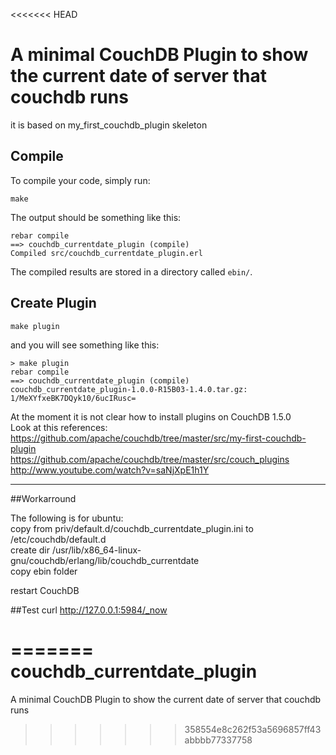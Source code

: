 <<<<<<< HEAD
# A minimal CouchDB Plugin to show the current date of server that couchdb runs

it is based on my_first_couchdb_plugin skeleton

## Compile

To compile your code, simply run:

    make

The output should be something like this:

    rebar compile
    ==> couchdb_currentdate_plugin (compile)
    Compiled src/couchdb_currentdate_plugin.erl

The compiled results are stored in a directory called `ebin/`. 


## Create Plugin

    make plugin

and you will see something like this:

    > make plugin
    rebar compile
    ==> couchdb_currentdate_plugin (compile)
    couchdb_currentdate_plugin-1.0.0-R15B03-1.4.0.tar.gz: 1/MeXYfxeBK7DQyk10/6ucIRusc=

At the moment it is not clear how to install plugins on CouchDB 1.5.0  
Look at this references:  
https://github.com/apache/couchdb/tree/master/src/my-first-couchdb-plugin  
https://github.com/apache/couchdb/tree/master/src/couch_plugins  
http://www.youtube.com/watch?v=saNjXpE1h1Y  

* * *

##Workarround  

The following is for ubuntu:  
copy from priv/default.d/couchdb_currentdate_plugin.ini to /etc/couchdb/default.d  
create dir /usr/lib/x86_64-linux-gnu/couchdb/erlang/lib/couchdb_currentdate  
copy ebin folder  
 
restart CouchDB  

##Test
curl http://127.0.0.1:5984/_now 

  


=======
couchdb_currentdate_plugin
==========================

A minimal CouchDB Plugin to show the current date of server that couchdb runs
>>>>>>> 358554e8c262f53a5696857ff43abbbb77337758
